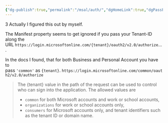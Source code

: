 ```yaml
---
{"dg-publish":true,"permalink":"/msal/auth/","dgHomeLink":true,"dgPassFrontmatter":false}
---
```


3
Actually I figured this out by myself.

The Manifest property seems to get ignored if you pass your Tenant-ID along the URL `https://login.microsoftonline.com/{tenant}/oauth2/v2.0/authorize`....

In the docs I found, that for both Business and Personal Account you have to pass `'common'` as `{tenant}`. `https://login.microsoftonline.com/common/oauth2/v2.0/authorize`

> The {tenant} value in the path of the request can be used to control who can sign into the application. The allowed values are
> 
> -   `common` for both Microsoft accounts and work or school accounts,
> -   `organizations` for work or school accounts only,
> -   `consumers` for Microsoft accounts only, and tenant identifiers such as the tenant ID or domain name.
